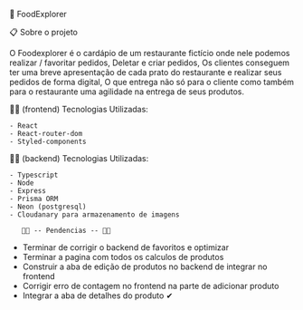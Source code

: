 🍕 FoodExplorer

📋 Sobre o projeto

O Foodexplorer é o cardápio de um restaurante fictício onde nele podemos realizar / favoritar pedidos, Deletar e criar pedidos,
Os clientes conseguem ter uma breve apresentação de cada prato do restaurante e realizar seus pedidos de forma digital, O que entrega não só para o cliente
como também para o restaurante uma agilidade na entrega de seus produtos.

👨‍💻 (frontend) Tecnologias Utilizadas:

```
- React
- React-router-dom
- Styled-components
```

👨‍🔬 (backend) Tecnologias Utilizadas:

```
- Typescript
- Node
- Express
- Prisma ORM
- Neon (postgresql)
- Cloudanary para armazenamento de imagens
```

       👩‍💻 -- Pendencias -- 👩‍💻
* Terminar de corrigir o backend de favoritos e optimizar
* Terminar a pagina com todos os calculos de produtos
* Construir a aba de edição de produtos no backend de integrar no frontend
* Corrigir erro de contagem no frontend na parte de adicionar produto
* Integrar a aba de detalhes do produto ✔

